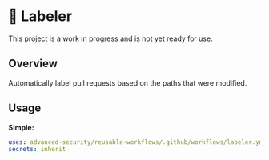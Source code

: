 # :construction: Labeler

This project is a work in progress and is not yet ready for use.

## Overview

Automatically label pull requests based on the paths that were modified.

## Usage

**Simple:**

```yaml
uses: advanced-security/reusable-workflows/.github/workflows/labeler.yml@v0.1.0
secrets: inherit
```
